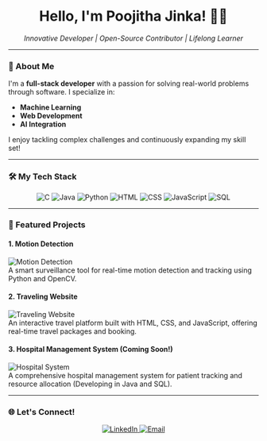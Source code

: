<h1 align="center">Hello, I'm Poojitha Jinka! 👩‍💻</h1>
<p align="center">
  <i>Innovative Developer | Open-Source Contributor | Lifelong Learner</i>
</p>

---

### 🚀 About Me  
I'm a **full-stack developer** with a passion for solving real-world problems through software. I specialize in:
- **Machine Learning**  
- **Web Development**  
- **AI Integration**  

I enjoy tackling complex challenges and continuously expanding my skill set!

---

### 🛠️ My Tech Stack  
<p align="center">
  <img src="https://img.shields.io/badge/C-00599C?style=for-the-badge&logo=c&logoColor=white" alt="C"/>
  <img src="https://img.shields.io/badge/Java-007396?style=for-the-badge&logo=java&logoColor=white" alt="Java"/>
  <img src="https://img.shields.io/badge/Python-3776AB?style=for-the-badge&logo=python&logoColor=white" alt="Python"/>
  <img src="https://img.shields.io/badge/HTML-E34F26?style=for-the-badge&logo=html5&logoColor=white" alt="HTML"/>
  <img src="https://img.shields.io/badge/CSS-1572B6?style=for-the-badge&logo=css3&logoColor=white" alt="CSS"/>
  <img src="https://img.shields.io/badge/JavaScript-F7DF1E?style=for-the-badge&logo=javascript&logoColor=black" alt="JavaScript"/>
  <img src="https://img.shields.io/badge/SQL-4479A1?style=for-the-badge&logo=mysql&logoColor=white" alt="SQL"/>
</p>

---

### 📂 Featured Projects  
#### **1. Motion Detection**  
![Motion Detection](https://media.giphy.com/media/3o6Zt8N6n5UyhFEnmE/giphy.gif)  
A smart surveillance tool for real-time motion detection and tracking using Python and OpenCV.

#### **2. Traveling Website**  
![Traveling Website](https://media.giphy.com/media/3o6Zt8N6n5UyhFEnmE/giphy.gif)  
An interactive travel platform built with HTML, CSS, and JavaScript, offering real-time travel packages and booking.

#### **3. Hospital Management System** (Coming Soon!)  
![Hospital System](https://via.placeholder.com/600x300?text=Hospital+Management+System)  
A comprehensive hospital management system for patient tracking and resource allocation (Developing in Java and SQL).

---

### 🌐 Let's Connect!  
<p align="center">
  <a href="https://linkedin.com/in/poojithajinka" target="_blank">
    <img src="https://img.shields.io/badge/LinkedIn-0077B5?style=for-the-badge&logo=linkedin&logoColor=white" alt="LinkedIn"/>
  </a>
  <a href="mailto:poojitha@example.com" target="_blank">
    <img src="https://img.shields.io/badge/Email-D14836?style=for-the-badge&logo=gmail&logoColor=white" alt="Email"/>
  </a>
</p>
